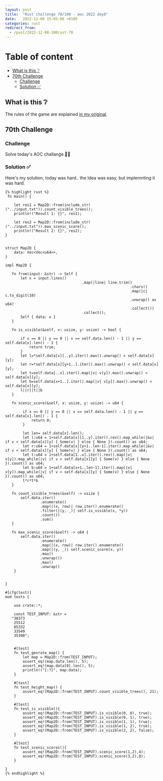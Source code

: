 ```yaml
---
layout: post
title:  "Rust challenge 70/100 - aoc 2022 day8"
date:   2022-12-08 15:05:00 +0100
categories: rust
redirect_from:
  - /post/2022-12-08-100rust-70
---
```



#  Table of content
<!-- MarkdownTOC autolink="true" -->

- [What is this :grey_question:](#what-is-this-grey_question)
- [70th Challenge](#70th-challenge)
    - [Challenge](#challenge)
    - [Solution :white_check_mark:](#solution-white_check_mark)

<!-- /MarkdownTOC -->

## What is this :grey_question: 

The rules of the game are explained [in my original](https://maebli.github.io/rust/2021/10/18/100rust.html). 

## 70th Challenge
### Challenge

Solve today's AOC challange.🎅🦀

### Solution :white_check_mark:

Here's my solution, today was hard.. the Idea was easy, but implemnting it was hard. 

    {% highlight rust %}
     fn main() {

        let res1 = Map2D::from(include_str!("../input.txt")).count_visible_trees();
        println!("Result 1: {}", res1);
        
        let res2 = Map2D::from(include_str!("../input.txt")).max_scenic_score();
        println!("Result 2: {}", res2);
    }


    struct Map2D {
        data: Vec<Vec<u64>>,
    }

    impl Map2D {

       fn from(input: &str) -> Self {
           let x = input.lines()
                                       .map(|line| line.trim()
                                                             .chars()
                                                             .map(|c| c.to_digit(10)
                                                             .unwrap() as u64)
                                                             .collect())
                                       .collect();
           Self { data: x }
       }

       fn is_visible(&self, x: usize, y: usize) -> bool {
           
           if x == 0 || y == 0 || x == self.data.len() - 1 || y == self.data[x].len() - 1 {
               return true;
           }
           let l=*self.data[x][..y].iter().max().unwrap() < self.data[x][y];
           let r=*self.data[x][y+1..].iter().max().unwrap() < self.data[x][y];
           let t=self.data[..x].iter().map(|v| v[y]).max().unwrap() < self.data[x][y];
           let b=self.data[x+1..].iter().map(|v| v[y]).max().unwrap() < self.data[x][y];
           l||r||t||b
       }

       fn scenic_score(&self, x: usize, y: usize) -> u64 {
            
            if x == 0 || y == 0 || x == self.data.len() - 1 || y == self.data[x].len() - 1 {
                return 0;
            }

            let len= self.data[x].len();
            let l:u64 = 1+self.data[x][1..y].iter().rev().map_while(|&v| if v < self.data[x][y] { Some(v) } else { None }).count() as u64;
            let r:u64 = 1+self.data[x][y+1..len-1].iter().map_while(|&v| if v < self.data[x][y] { Some(v) } else { None }).count() as u64;
            let t:u64 = 1+self.data[1..x].iter().rev().map(|v| v[y]).map_while(|v| if v < self.data[x][y] { Some(v) } else { None }).count() as u64;
            let b:u64 = 1+self.data[x+1..len-1].iter().map(|v| v[y]).map_while(|v| if v < self.data[x][y] { Some(v) } else { None }).count() as u64;
            l*r*t*b
       }
     
       fn count_visible_trees(&self) -> usize {
           self.data.iter()
                    .enumerate()
                    .map(|(x, row)| row.iter().enumerate()
                    .filter(|(y, _)| self.is_visible(x, *y))
                    .count())
                    .sum()
       }

       fn max_scenic_score(&self) -> u64 {
           self.data.iter()
                    .enumerate()
                    .map(|(x, row)| row.iter().enumerate()
                    .map(|(y, _)| self.scenic_score(x, y))
                    .max()
                    .unwrap())
                    .max()
                    .unwrap()
        }

     
    }

    #[cfg(test)]
    mod tests {

        use crate::*;

        const TEST_INPUT: &str = 
       "30373
        25512
        65332
        33549
        35390";


        #[test]
        fn test_genrate_map() {
            let map = Map2D::from(TEST_INPUT);
            assert_eq!(map.data.len(), 5);
            assert_eq!(map.data[0].len(), 5);
            println!("{:?}", map.data);
        }

        #[test]
        fn test_height_map() {
            assert_eq!(Map2D::from(TEST_INPUT).count_visible_trees(), 21);
        }

        #[test]
        fn test_is_visible(){
            assert_eq!(Map2D::from(TEST_INPUT).is_visible(0, 0), true);
            assert_eq!(Map2D::from(TEST_INPUT).is_visible(0, 1), true);
            assert_eq!(Map2D::from(TEST_INPUT).is_visible(1, 1), true);
            assert_eq!(Map2D::from(TEST_INPUT).is_visible(1, 2), true);
            assert_eq!(Map2D::from(TEST_INPUT).is_visible(2, 2), false);
        }

        #[test]
        fn test_scenic_scores(){
            assert_eq!(Map2D::from(TEST_INPUT).scenic_score(1,2),4);
            assert_eq!(Map2D::from(TEST_INPUT).scenic_score(3,2),8);
        }

    }
    {% endhighlight %}
